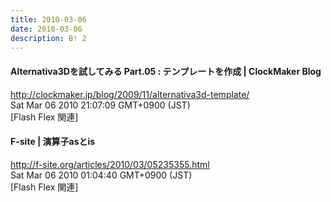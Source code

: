 ```yaml
---
title: 2010-03-06
date: 2010-03-06
description: B! 2
---
```


####   Alternativa3Dを試してみる Part.05 : テンプレートを作成 | ClockMaker Blog
http://clockmaker.jp/blog/2009/11/alternativa3d-template/<br>
Sat Mar 06 2010 21:07:09 GMT+0900 (JST)<br>
[Flash Flex 関連]


#### F-site | 演算子asとis
http://f-site.org/articles/2010/03/05235355.html<br>
Sat Mar 06 2010 01:04:40 GMT+0900 (JST)<br>
[Flash Flex 関連]


